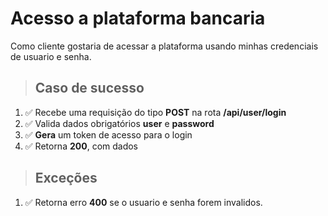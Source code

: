# Acesso a plataforma bancaria

Como cliente gostaria de acessar a plataforma usando minhas credenciais de usuario e senha.

> ## Caso de sucesso

1. ✅ Recebe uma requisição do tipo **POST** na rota **/api/user/login**
2. ✅ Valida dados obrigatórios **user** e **password**
3. ✅ **Gera** um token de acesso para o login
4. ✅ Retorna **200**, com dados

> ## Exceções

1. ✅ Retorna erro **400** se o usuario e senha forem invalidos.